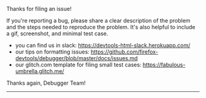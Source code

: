 Thanks for filing an issue!

If you're reporting a bug, please share a clear description of the problem and the steps needed to reproduce the problem.  It's also helpful to include a gif, screenshot, and minimal test case.

* you can find us in slack: https://devtools-html-slack.herokuapp.com/
* our tips on formatting issues: https://github.com/firefox-devtools/debugger/blob/master/docs/issues.md
* our glitch.com template for filing small test cases: https://fabulous-umbrella.glitch.me/

Thanks again,
Debugger Team!

-----------------------------------------------

